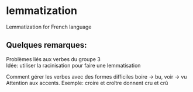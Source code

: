 # lemmatization
Lemmatization for French language



## Quelques remarques:
Problèmes liés aux verbes du groupe 3
<br>Idée: utiliser la racinisation pour faire une lemmatisation

Comment gérer les verbes avec des formes difficiles boire -> bu, voir -> vu
<br>Attention aux accents. Exemple: croire et croître donnent cru et crû
